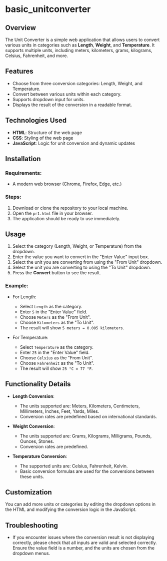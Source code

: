 # basic_unitconverter

## Overview
The Unit Converter is a simple web application that allows users to convert various units in categories such as **Length**, **Weight**, and **Temperature**. It supports multiple units, including meters, kilometers, grams, kilograms, Celsius, Fahrenheit, and more.

## Features
- Choose from three conversion categories: Length, Weight, and Temperature.
- Convert between various units within each category.
- Supports dropdown input for units.
- Displays the result of the conversion in a readable format.

## Technologies Used
- **HTML**: Structure of the web page
- **CSS**: Styling of the web page
- **JavaScript**: Logic for unit conversion and dynamic updates

## Installation

### Requirements:
- A modern web browser (Chrome, Firefox, Edge, etc.)

### Steps:
1. Download or clone the repository to your local machine.
2. Open the `pr1.html` file in your browser.
3. The application should be ready to use immediately.

## Usage

1. Select the category (Length, Weight, or Temperature) from the dropdown.
2. Enter the value you want to convert in the "Enter Value" input box.
3. Select the unit you are converting from using the "From Unit" dropdown.
4. Select the unit you are converting to using the "To Unit" dropdown.
5. Press the **Convert** button to see the result.

### Example:
- For Length:
    - Select `Length` as the category.
    - Enter `5` in the "Enter Value" field.
    - Choose `Meters` as the "From Unit".
    - Choose `Kilometers` as the "To Unit".
    - The result will show `5 meters = 0.005 kilometers`.

- For Temperature:
    - Select `Temperature` as the category.
    - Enter `25` in the "Enter Value" field.
    - Choose `Celsius` as the "From Unit".
    - Choose `Fahrenheit` as the "To Unit".
    - The result will show `25 °C = 77 °F`.

## Functionality Details

- **Length Conversion**: 
    - The units supported are: Meters, Kilometers, Centimeters, Millimeters, Inches, Feet, Yards, Miles.
    - Conversion rates are predefined based on international standards.

- **Weight Conversion**: 
    - The units supported are: Grams, Kilograms, Milligrams, Pounds, Ounces, Stones.
    - Conversion rates are predefined.

- **Temperature Conversion**: 
    - The supported units are: Celsius, Fahrenheit, Kelvin.
    - Basic conversion formulas are used for the conversions between these units.

## Customization
You can add more units or categories by editing the dropdown options in the HTML and modifying the conversion logic in the JavaScript.

## Troubleshooting
- If you encounter issues where the conversion result is not displaying correctly, please check that all inputs are valid and selected correctly. Ensure the value field is a number, and the units are chosen from the dropdown menus.
